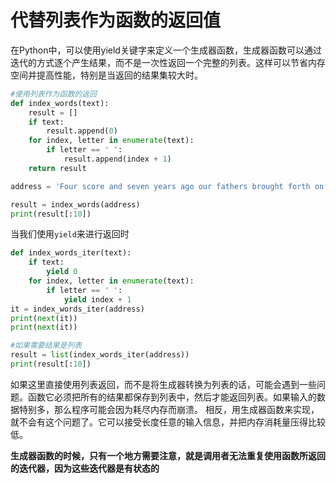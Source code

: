 # 代替列表作为函数的返回值
在Python中，可以使用yield关键字来定义一个生成器函数，生成器函数可以通过迭代的方式逐个产生结果，而不是一次性返回一个完整的列表。这样可以节省内存空间并提高性能，特别是当返回的结果集较大时。
```python
#使用列表作为函数的返回
def index_words(text):
    result = []
    if text:
        result.append(0)
    for index, letter in enumerate(text):
        if letter == ' ':
            result.append(index + 1)
    return result

address = 'Four score and seven years ago our fathers brought forth on this continent a new nation, conceived in liberty, and dedicated to the proposition that all men are created equal.'

result = index_words(address)
print(result[:10])
```
当我们使用`yield`来进行返回时
```python
def index_words_iter(text):
    if text:
        yield 0
    for index, letter in enumerate(text):
        if letter == ' ':
            yield index + 1
it = index_words_iter(address)
print(next(it))
print(next(it))

#如果需要结果是列表
result = list(index_words_iter(address))
print(result[:10])
```
如果这里直接使用列表返回，而不是将生成器转换为列表的话，可能会遇到一些问题。函数它必须把所有的结果都保存到列表中，然后才能返回列表。如果输入的数据特别多，那么程序可能会因为耗尽内存而崩溃。
相反，用生成器函数来实现，就不会有这个问题了。它可以接受长度任意的输入信息，并把内存消耗量压得比较低。

**生成器函数的时候，只有一个地方需要注意，就是调用者无法重复使用函数所返回的迭代器，因为这些迭代器是有状态的**

